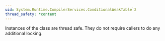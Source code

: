 ```yaml
---
uid: System.Runtime.CompilerServices.ConditionalWeakTable`2
thread_safety: *content
---
```


Instances of the <xref href="System.Runtime.CompilerServices.ConditionalWeakTable`2"></xref> class are thread safe. They do not require callers to do any additional locking.


